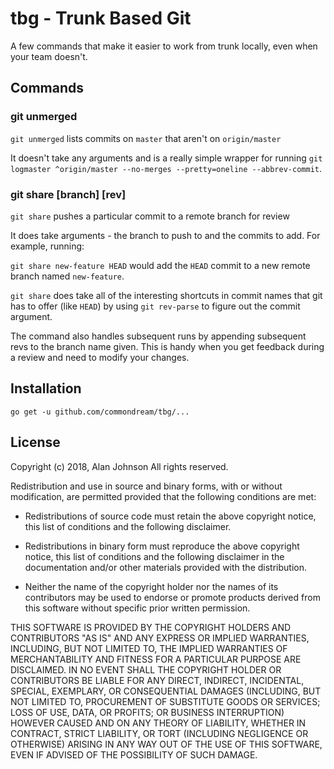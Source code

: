 # tbg - Trunk Based Git

A few commands that make it easier to work from trunk locally, even when
your team doesn't.

## Commands

### git unmerged

`git unmerged` lists commits on `master` that aren't on `origin/master`

It doesn't take any arguments and is a really simple wrapper for running `git logmaster ^origin/master --no-merges --pretty=oneline --abbrev-commit`.

### git share [branch] [rev]

`git share` pushes a particular commit to a remote branch for review

It does take arguments - the branch to push to and the commits to add. For example, running:

`git share new-feature HEAD` would add the `HEAD` commit to a new remote branch named `new-feature`.

`git share` does take all of the interesting shortcuts in commit names that git has to offer (like `HEAD`) by using `git rev-parse` to figure out the commit argument.

The command also handles subsequent runs by appending subsequent revs to the branch name given. This is handy when you get feedback during a review and need to modify your changes.

## Installation

```
go get -u github.com/commondream/tbg/...
```

## License

Copyright (c) 2018, Alan Johnson
All rights reserved.

Redistribution and use in source and binary forms, with or without
modification, are permitted provided that the following conditions are met:

* Redistributions of source code must retain the above copyright notice, this
  list of conditions and the following disclaimer.

* Redistributions in binary form must reproduce the above copyright notice,
  this list of conditions and the following disclaimer in the documentation
  and/or other materials provided with the distribution.

* Neither the name of the copyright holder nor the names of its
  contributors may be used to endorse or promote products derived from
  this software without specific prior written permission.

THIS SOFTWARE IS PROVIDED BY THE COPYRIGHT HOLDERS AND CONTRIBUTORS "AS IS"
AND ANY EXPRESS OR IMPLIED WARRANTIES, INCLUDING, BUT NOT LIMITED TO, THE
IMPLIED WARRANTIES OF MERCHANTABILITY AND FITNESS FOR A PARTICULAR PURPOSE ARE
DISCLAIMED. IN NO EVENT SHALL THE COPYRIGHT HOLDER OR CONTRIBUTORS BE LIABLE
FOR ANY DIRECT, INDIRECT, INCIDENTAL, SPECIAL, EXEMPLARY, OR CONSEQUENTIAL
DAMAGES (INCLUDING, BUT NOT LIMITED TO, PROCUREMENT OF SUBSTITUTE GOODS OR
SERVICES; LOSS OF USE, DATA, OR PROFITS; OR BUSINESS INTERRUPTION) HOWEVER
CAUSED AND ON ANY THEORY OF LIABILITY, WHETHER IN CONTRACT, STRICT LIABILITY,
OR TORT (INCLUDING NEGLIGENCE OR OTHERWISE) ARISING IN ANY WAY OUT OF THE USE
OF THIS SOFTWARE, EVEN IF ADVISED OF THE POSSIBILITY OF SUCH DAMAGE.

